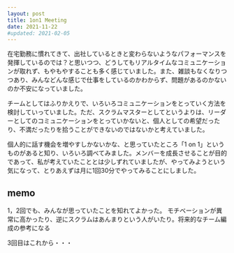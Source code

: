 ```yaml
---
layout: post
title: 1on1 Meeting
date: 2021-11-22
#updated: 2021-02-05
---
```

在宅勤務に慣れてきて、出社しているときと変わらないようなパフォーマンスを発揮しているのでは？と思いつつ、どうしてもリアルタイムなコミュニケーションが取れず、もやもやすることも多く感じていました。また、雑談もなくなりつつあり、みんなどんな感じで仕事をしているのかわからず、問題があるのかないのか不安になっていました。

チームとしてはふりかえりで、いろいろコミュニケーションをとっていく方法を検討していっていました。ただ、スクラムマスターとしてというよりは、リーダーとしてのコミュニケーションをとっていかないと、個人としての希望だったり、不満だったりを拾うことができないのではないかと考えていました。

個人的に話す機会を増やすしかないかな、と思っていたところ「1 on 1」というものがあると知り、いろいろ調べてみました。メンバーを成長させることが目的であって、私が考えていたこととは少しずれていましたが、やってみようという気になって、とりあえずは月に1回30分でやってみることにしました。

## memo
1，2回でも、みんなが思っていたことを知れてよかった。
モチベーションが異常に高かったり、逆にスクラムはあんまりという人がいたり。将来的なチーム編成の参考になる

3回目はこれから・・・
